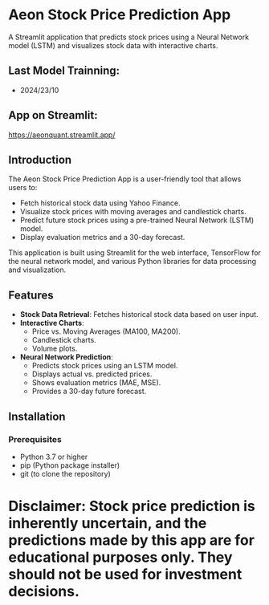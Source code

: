 # Aeon Stock Price Prediction App

A Streamlit application that predicts stock prices using a Neural Network model (LSTM) and visualizes stock data with interactive charts.

## Last Model Trainning:

- 2024/23/10

## App on Streamlit:

https://aeonquant.streamlit.app/

## Introduction

The Aeon Stock Price Prediction App is a user-friendly tool that allows users to:

- Fetch historical stock data using Yahoo Finance.
- Visualize stock prices with moving averages and candlestick charts.
- Predict future stock prices using a pre-trained Neural Network (LSTM) model.
- Display evaluation metrics and a 30-day forecast.

This application is built using Streamlit for the web interface, TensorFlow for the neural network model, and various Python libraries for data processing and visualization.

## Features

- **Stock Data Retrieval**: Fetches historical stock data based on user input.
- **Interactive Charts**:
  - Price vs. Moving Averages (MA100, MA200).
  - Candlestick charts.
  - Volume plots.
- **Neural Network Prediction**:
  - Predicts stock prices using an LSTM model.
  - Displays actual vs. predicted prices.
  - Shows evaluation metrics (MAE, MSE).
  - Provides a 30-day future forecast.

## Installation

### Prerequisites

- Python 3.7 or higher
- pip (Python package installer)
- git (to clone the repository)

# Disclaimer: Stock price prediction is inherently uncertain, and the predictions made by this app are for educational purposes only. They should not be used for investment decisions.

